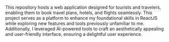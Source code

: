 This repository hosts a web application designed for tourists and travelers, enabling them to book travel plans, hotels, and flights seamlessly. This project serves as a platform to enhance my foundational skills in ReactJS while exploring new features and tools previously unfamiliar to me. Additionally, I leveraged AI-powered tools to craft an aesthetically appealing and user-friendly interface, ensuring a delightful user experience.

